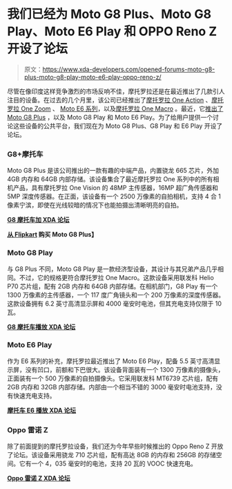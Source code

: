# 我们已经为 Moto G8 Plus、Moto G8 Play、Moto E6 Play 和 OPPO Reno Z 开设了论坛

> 原文：<https://www.xda-developers.com/opened-forums-moto-g8-plus-moto-g8-play-moto-e6-play-oppo-reno-z/>

尽管在像印度这样竞争激烈的市场反响不佳，摩托罗拉还是在最近推出了几款引人注目的设备。在过去的几个月里，该公司已经推出了[摩托罗拉 One Action](https://www.xda-developers.com/motorola-one-action-review/) 、[摩托罗拉 One Zoom](https://www.xda-developers.com/hands-on-motorola-one-zoom-moto-e6-plus/) 、 [Moto E6 系列](https://www.xda-developers.com/moto-e6-plus-announced-ifa-2019/)，以及[摩托罗拉 One Macro](https://www.xda-developers.com/motorola-one-macro-launches-with-budget-specs-and-a-macro-camera/) 。最近，它[推出了 Moto G8 Plus](https://www.xda-developers.com/motorola-moto-g8-plus-g8-play-e6-play/) ，以及 Moto G8 Play 和 Moto E6 Play。为了给用户提供一个讨论这些设备的公共平台，我们现在为 Moto G8 Plus、G8 Play 和 E6 Play 开设了论坛。

### G8+摩托车

Moto G8 Plus 是该公司推出的一款有趣的中端产品，内置骁龙 665 芯片，外加 4GB 内存和 64GB 内部存储。该设备集合了最近摩托罗拉 One 系列中的所有相机产品，具有摩托罗拉 One Vision 的 48MP 主传感器，16MP 超广角传感器和 5MP 深度传感器。在正面，该设备有一个 2500 万像素的自拍相机，支持 4 合 1 像素宁滨，即使在光线较暗的情况下也能拍摄出清晰明亮的自拍。

**[G8 摩托车加 XDA 论坛](https://forum.xda-developers.com/moto-g8-plus)**

**[从 Flipkart](https://www.flipkart.com/moto-g8-plus-cosmic-blue-64-gb/p/itm1b6ec61647f7a?ocmpid=BrandAd_Motorola_G8Plus_GoogleSearch_India_ProductSpecific-CPC-ETA_D29M10?force_app=1&gclid=CjwKCAjwxt_tBRAXEiwAENY8hfUtgXRadC43ZOdit5m5ZmeYtaozatu60ysdYOHnEe0Zi6YNwafRbhoC2REQAvD_BwE) 购买 Moto G8 Plus】**

### Moto G8 Play

与 G8 Plus 不同，Moto G8 Play 是一款经济型设备，其设计与其兄弟产品几乎相同。不过，它的规格更符合摩托罗拉 One Macro。这款设备采用联发科 Helio P70 芯片组，配有 2GB 内存和 64GB 内部存储。在相机部门，G8 Play 有一个 1300 万像素的主传感器，一个 117 度广角镜头和一个 200 万像素的深度传感器。这款设备拥有 6.2 英寸高清显示屏和 4000 毫安时电池，但其充电支持仅限于 10 瓦。

**[G8 摩托车播放 XDA 论坛](https://forum.xda-developers.com/moto-g8-play)**

### Moto E6 Play

作为 E6 系列的补充，摩托罗拉最近推出了 Moto E6 Play，配备 5.5 英寸高清显示屏，没有凹口，前额和下巴很大。该设备背面装有一个 1300 万像素的摄像头，正面装有一个 500 万像素的自拍摄像头。它采用联发科 MT6739 芯片组，配有 2GB 内存和 32GB 内部存储。内部由一个相当不错的 3000 毫安时电池支持，没有快速充电支持。

**[摩托车 E6 播放 XDA 论坛](https://forum.xda-developers.com/moto-e6-play)**

### Oppo 雷诺 Z

除了前面提到的摩托罗拉设备，我们还为今年早些时候推出的 Oppo Reno Z 开放了论坛。该设备采用骁龙 710 芯片组，配有高达 8GB 的内存和 256GB 的存储空间。它有一个 4，035 毫安时的电池，支持 20 瓦的 VOOC 快速充电。

**[Oppo 雷诺 Z XDA 论坛](https://forum.xda-developers.com/oppo-reno-z)**
